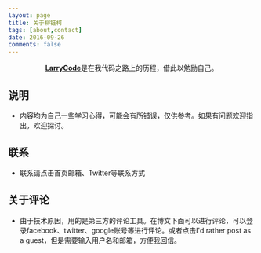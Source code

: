 ```yaml
---
layout: page
title: 关于柳钰柯
tags: [about,contact]
date: 2016-09-26
comments: false
---
```

    
<center><a href="https://larrycal.github.io/Larrycode/"><b>LarryCode</b></a>是在我代码之路上的历程，借此以勉励自己。</center>

## 说明
* 内容均为自己一些学习心得，可能会有所错误，仅供参考。如果有问题欢迎指出，欢迎探讨。

## 联系
* 联系请点击首页邮箱、Twitter等联系方式

## 关于评论
* 由于技术原因，用的是第三方的评论工具。在博文下面可以进行评论，可以登录facebook、twitter、google账号等进行评论。或者点击I'd rather post as a guest，但是需要输入用户名和邮箱，方便我回信。





